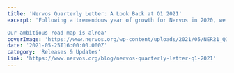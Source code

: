 ```yaml
---
title: 'Nervos Quarterly Letter: A Look Back at Q1 2021'
excerpt: 'Following a tremendous year of growth for Nervos in 2020, we’re excited to share the major updates, tools, and partnerships announced during the first quarter of 2021.

Our ambitious road map is alrea'
coverImage: 'https://www.nervos.org/wp-content/uploads/2021/05/NER21_Q1-FINAL-810x456.jpg'
date: '2021-05-25T16:00:00.000Z'
category: 'Releases & Updates'
link: 'https://www.nervos.org/blog/nervos-quarterly-letter-q1-2021'
---
```


